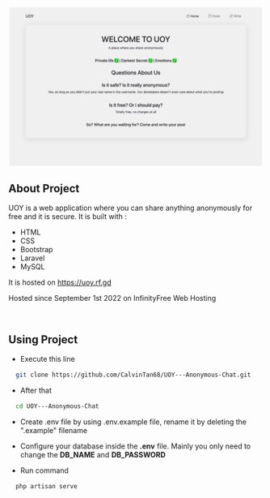 <p align="center">
  <img width="500" src="./thumbnail.png">
</p>

## About Project

UOY is a web application where you can share anything anonymously for free and it is secure. It is built with :

- HTML
- CSS
- Bootstrap
- Laravel
- MySQL

It is hosted on https://uoy.rf.gd

Hosted since September 1st 2022 on InfinityFree Web Hosting

<br>

## Using Project

- Execute this line

```bash
  git clone https://github.com/CalvinTan68/UOY---Anonymous-Chat.git
```

- After that 

```bash
  cd UOY---Anonymous-Chat
```

- Create .env file by using .env.example file, rename it by deleting the ".example" filename

- Configure your database inside the <strong>.env</strong> file. Mainly you only need to change the <strong>DB_NAME</strong> and <strong>DB_PASSWORD</strong>

- Run command 

```bash
  php artisan serve
```

